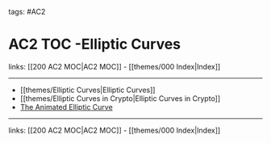 tags: #AC2

# AC2 TOC -Elliptic Curves

links: [[200 AC2 MOC|AC2 MOC]] - [[themes/000 Index|Index]]

---

- [[themes/Elliptic Curves|Elliptic Curves]]
- [[themes/Elliptic Curves in Crypto|Elliptic Curves in Crypto]]
- [The Animated Elliptic Curve](https://curves.xargs.org/)

---
links: [[200 AC2 MOC|AC2 MOC]] - [[themes/000 Index|Index]]